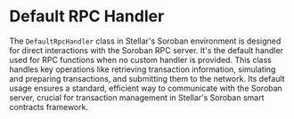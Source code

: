 # Default RPC Handler

The `DefaultRpcHandler` class in Stellar's Soroban environment is designed for direct interactions with the Soroban RPC server. It's the default handler used for RPC functions when no custom handler is provided. This class handles key operations like retrieving transaction information, simulating and preparing transactions, and submitting them to the network. Its default usage ensures a standard, efficient way to communicate with the Soroban server, crucial for transaction management in Stellar's Soroban smart contracts framework.
